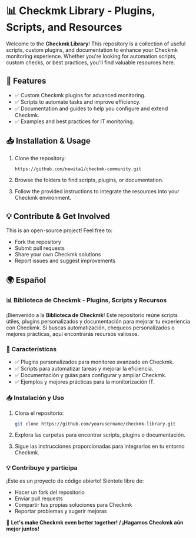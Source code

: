 # 📊 Checkmk Library - Plugins, Scripts, and Resources

Welcome to the **Checkmk Library**! This repository is a collection of useful scripts, custom plugins, and documentation to enhance your Checkmk monitoring experience. Whether you're looking for automation scripts, custom checks, or best practices, you'll find valuable resources here.

## 🔹 Features
- ✅ Custom Checkmk plugins for advanced monitoring.
- ✅ Scripts to automate tasks and improve efficiency.
- ✅ Documentation and guides to help you configure and extend Checkmk.
- ✅ Examples and best practices for IT monitoring.

## 📥 Installation & Usage
1. Clone the repository:

   ```sh
   https://github.com/newita1/checkmk-community.git
   ```
2. Browse the folders to find scripts, plugins, or documentation.
3. Follow the provided instructions to integrate the resources into your Checkmk environment.

## 💡 Contribute & Get Involved
This is an open-source project! Feel free to:
- Fork the repository
- Submit pull requests
- Share your own Checkmk solutions
- Report issues and suggest improvements

## 🌍 Español

### 📊 Biblioteca de Checkmk - Plugins, Scripts y Recursos

¡Bienvenido a la **Biblioteca de Checkmk**! Este repositorio reúne scripts útiles, plugins personalizados y documentación para mejorar tu experiencia con Checkmk. Si buscas automatización, chequeos personalizados o mejores prácticas, aquí encontrarás recursos valiosos.

### 🔹 Características
- ✅ Plugins personalizados para monitoreo avanzado en Checkmk.
- ✅ Scripts para automatizar tareas y mejorar la eficiencia.
- ✅ Documentación y guías para configurar y ampliar Checkmk.
- ✅ Ejemplos y mejores prácticas para la monitorización IT.

### 📥 Instalación y Uso
1. Clona el repositorio:

   ```sh
   git clone https://github.com/yourusername/checkmk-library.git
   ```
2. Explora las carpetas para encontrar scripts, plugins o documentación.
3. Sigue las instrucciones proporcionadas para integrarlos en tu entorno Checkmk.

### 💡 Contribuye y participa
¡Este es un proyecto de código abierto! Siéntete libre de:
- Hacer un fork del repositorio
- Enviar pull requests
- Compartir tus propias soluciones para Checkmk
- Reportar problemas y sugerir mejoras

🚀 **Let's make Checkmk even better together! / ¡Hagamos Checkmk aún mejor juntos!**
